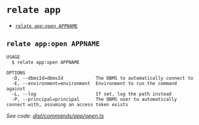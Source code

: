 `relate app`
============



* [`relate app:open APPNAME`](#relate-appopen-appname)

## `relate app:open APPNAME`

```
USAGE
  $ relate app:open APPNAME

OPTIONS
  -D, --dbmsId=dbmsId            The DBMS to automatically connect to
  -E, --environment=environment  Environment to run the command against
  -L, --log                      If set, log the path instead
  -P, --principal=principal      The DBMS user to automatically connect with, assuming an access token exists
```

_See code: [dist/commands/app/open.ts](https://github.com/neo-technology/daedalus/blob/v1.0.0/dist/commands/app/open.ts)_
